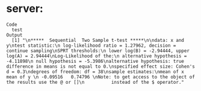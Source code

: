 # server: 

    Code
      test
    Output
      [1] "\n*****  Sequential  Two Sample t-test *****\n\ndata: x and  y\ntest statistic:\n log-likelihood ratio = 1.27962, decision = continue sampling\nSPRT thresholds:\n lower log(B) = -2.94444, upper log(A) = 2.94444\nLog-Likelihood of the:\n alternative hypothesis = -4.11898\n null hypothesis = -5.3986\nalternative hypothesis: true difference in means is not equal to 0.\nspecified effect size: Cohen's d = 0.3\ndegrees of freedom: df = 38\nsample estimates:\nmean of x mean of y \n -0.09516   0.74796 \nNote: to get access to the object of the results use the @ or []\n          instead of the $ operator."

